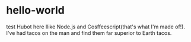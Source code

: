 # hello-world
test
Hubot here Ilike Node.js and Cosffeescript(that's what I'm made of!).
I've had tacos on the man and find them far superior to Earth tacos.
